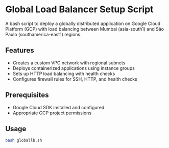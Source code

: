# Global Load Balancer Setup Script

A bash script to deploy a globally distributed application on Google Cloud Platform (GCP) with load balancing between Mumbai (asia-south1) and São Paulo (southamerica-east1) regions.

## Features
- Creates a custom VPC network with regional subnets
- Deploys containerized applications using instance groups
- Sets up HTTP load balancing with health checks
- Configures firewall rules for SSH, HTTP, and health checks

## Prerequisites
- Google Cloud SDK installed and configured
- Appropriate GCP project permissions


## Usage
```bash
bash globallb.sh
